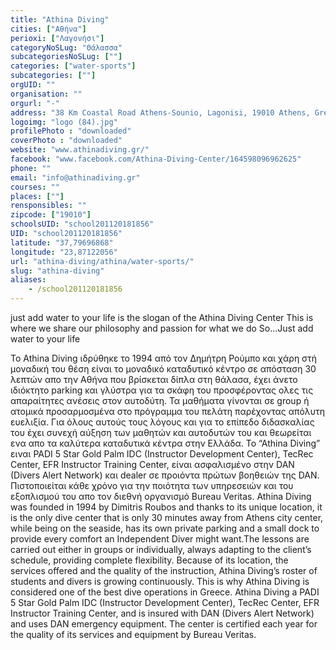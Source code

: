 ```yaml
---
title: "Athina Diving"
cities: ["Αθήνα"]
perioxi: ["Λαγονήσι"]
categoryNoSLug: "Θάλασσα"
subcategoriesNoSLug: [""]
categories: ["water-sports"]
subcategories: [""]
orgUID: ""
organisation: ""
orgurl: "-"
address: "38 Km Coastal Road Athens-Sounio, Lagonisi, 19010 Athens, Greece"
logoimg: "logo (84).jpg"
profilePhoto : "downloaded"
coverPhoto : "downloaded"
website: "www.athinadiving.gr/"
facebook: "www.facebook.com/Athina-Diving-Center/164598096962625"
phone: ""
email: "info@athinadiving.gr"
courses: ""
places: [""]
rensponsibles: ""
zipcode: ["19010"]
schoolsUID: "school201120181856"
UID: "school201120181856"
latitude: "37,79696868"
longitude: "23,87122056"
url: "athina-diving/athina/water-sports/"
slug: "athina-diving"
aliases:
    - /school201120181856
---
```



just add water to your life is the slogan of the Athina Diving Center This is where we share our philosophy and passion for what we do So...Just add water to your life

Το Athina Diving ιδρύθηκε το 1994 από τον Δημήτρη Ρούμπο και χάρη στή μοναδική του θέση είναι το μοναδικό καταδυτικό κέντρο σε απόσταση 30 λεπτών απο την Αθήνα που βρίσκεται δίπλα στη θάλασα, έχει άνετο ιδιόκτητο parking και γλύστρα για τα σκάφη του προσφέροντας ολες τις απαραίτητες ανέσεις στον αυτοδύτη. Τα μαθήματα γίνονται σε group ή ατομικά προσαρμοσμένα στο πρόγραμμα του πελάτη παρέχοντας απόλυτη ευελιξία. Για όλους αυτούς τους λόγους και για το επίπεδο διδασκαλίας του έχει συνεχή αύξηση των μαθητών και αυτοδυτών του και θεωρείται ενα απο τα καλύτερα καταδυτικά κέντρα στην Ελλάδα. To “Athina Diving” ειναι PADI 5 Star Gold Palm IDC (Instructor Development Center), TecRec Center, EFR Instructor Training Center, είναι ασφαλισμένο στην DAN (Divers Alert Network) και dealer σε προιόντα πρώτων βοηθειών της DAN. Πιστοποιείται κάθε χρόνο για την ποιότητα των υπηρεσειών και του εξοπλισμού του απο τον διεθνή οργανισμό Bureau Veritas. Athina Diving was founded in 1994 by Dimitris Roubos and thanks to its unique location, it is the only dive center that is only 30 minutes away from Athens city center, while being on the seaside, has its own private parking and a small dock to provide every comfort an Independent Diver might want.The lessons are carried out either in groups or individually, always adapting to the client’s schedule, providing complete flexibility. Because of its location, the services offered and the quality of the instruction, Athina Diving’s roster of students and divers is growing continuously. This is why Athina Diving is considered one of the best dive operations in Greece. Athina Diving a PADI 5 Star Gold Palm IDC (Instructor Development Center), TecRec Center, EFR Instructor Training Center, and is insured with DAN (Divers Alert Network) and uses DAN emergency equipment. The center is certified each year for the quality of its services and equipment by Bureau Veritas.